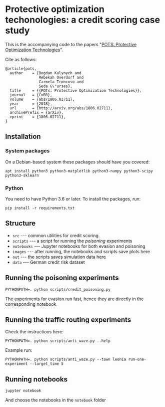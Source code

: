 # Protective optimization techonologies: a credit scoring case study

This is the accompanying code to the papers "[POTS: Protective Optimization Technologies](https://arxiv.org/abs/1806.02711)".

Cite as follows:
```
@article{pots,
  author    = {Bogdan Kulynych and
               Rebekah Overdorf and
               Carmela Troncoso and
               Seda G\"urses},
  title     = {{POTs: Protective Optimization Technologies}},
  journal   = {CoRR},
  volume    = {abs/1806.02711},
  year      = {2018},
  url       = {http://arxiv.org/abs/1806.02711},
  archivePrefix = {arXiv},
  eprint    = {1806.02711},
}
```


## Installation

### System packages
On a Debian-based system these packages should have you covered:
```
apt install python3 python3-matplotlib python3-numpy python3-scipy python3-sklearn
```

### Python
You need to have Python 3.6 or later. To install the packages, run:
```
pip install -r requirements.txt
```

## Structure

* `src` --- common utilities for credit scoring.
* `scripts` --- a script for running the _poisoning_ experiments
* `notebooks` --- Jupyter notebooks for both evasion and poisoning
* `images` --- after running, the notebooks and scripts save plots here
* `out` --- the scripts saves simulation data here
* `data` --- German credit risk dataset

## Running the poisoning experiments

```
PYTHONPATH=. python scripts/credit_poisoning.py
```

The experiments for evasion run fast, hence they are directly in the corresponding notebook.

## Running the traffic routing experiments

Check the instructions here:
```
PYTHONPATH=. python scripts/anti_waze.py --help
```

Example run:
```
PYTHONPATH=. python scripts/anti_waze.py --town leonia run-one-experiment --target_time 5
```

## Running notebooks

```
jupyter notebook
```
And choose the notebooks in the `notebook` folder
